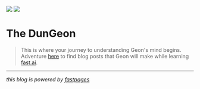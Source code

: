[//]: # (This template replaces README.md when someone creates a new repo with the fastpages template.)

![](https://github.com/geon-youn/DunGeon/workflows/CI/badge.svg) 
![](https://github.com/geon-youn/DunGeon/workflows/GH-Pages%20Status/badge.svg) 

# The DunGeon

> This is where your journey to understanding Geon's mind begins. Adventure [here](https://geon-youn.github.io/DunGeon/) to find blog posts that Geon will make while learning [fast.ai](https://www.fast.ai). 

---

_this blog is powered by [fastpages](https://github.com/fastai/fastpages)_
